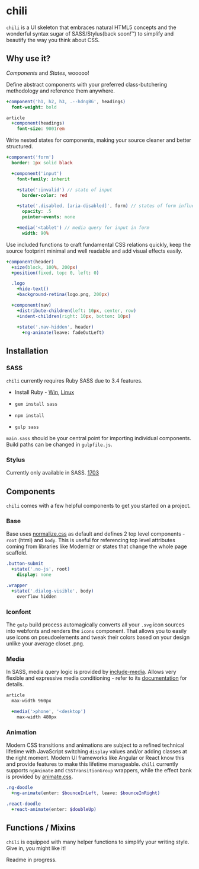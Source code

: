 # chili

`chili` is a UI skeleton that embraces natural HTML5 concepts and the wonderful syntax sugar of SASS/Stylus(back soon!&trade;) to simplify and beautify the way you think about CSS.

## Why use it?

*Components* and *States*, wooooo!

Define abstract components with your preferred class-butchering methodology and reference them anywhere.

```Sass
+component('h1, h2, h3, .--hdngBG', headings)
  font-weight: bold

article
  +component(headings)
    font-size: 9001rem
```

Write nested states for components, making your source cleaner and better structured.

```Sass
+component('form')
  border: 1px solid black

  +component('input')
    font-family: inherit

    +state(':invalid') // state of input
      border-color: red

    +state('.disabled, [aria-disabled]', form) // states of form influencing input
      opacity: .5
      pointer-events: none

    +media('<tablet') // media query for input in form
      width: 90%
```

Use included functions to craft fundamental CSS relations quickly, keep the source footprint minimal and well readable and add visual effects easily.
```Sass
+component(header)
  +size(block, 100%, 200px)
  +position(fixed, top: 0, left: 0)

  .logo
  	+hide-text()
    +background-retina(logo.png, 200px)

  +component(nav)
    +distribute-children(left: 10px, center, row)
    +indent-children(right: 10px, bottom: 10px)

    +state('.nav-hidden', header)
      +ng-animate(leave: fadeOutLeft)
```

## Installation

### SASS

`chili` currently requires Ruby SASS due to 3.4 features.

- Install Ruby - [Win](http://rubyinstaller.org/), [Linux](https://www.ruby-lang.org/en/documentation/installation/#package-management-systems)

- `gem install sass`

- `npm install`

- `gulp sass`

`main.sass` should be your central point for importing individual components.
Build paths can be changed in `gulpfile.js`.


### Stylus

Currently only available in SASS. [1703](https://github.com/stylus/stylus/issues/1703)

## Components

`chili` comes with a few helpful components to get you started on a project.

### Base

Base uses [normalize.css](https://github.com/necolas/normalize.css/) as default and defines 2 top level components - `root` (html) and `body`. This is useful for referencing top level attributes coming from libraries like Modernizr or states that change the whole page scaffold.

```Sass
.button-submit
  +state('.no-js', root)
    display: none

.wrapper
  +state('.dialog-visible', body)
    overflow hidden
```

### Iconfont

The `gulp` build process automagically converts all your `.svg` icon sources into webfonts and renders the `icons` component. That allows you to easily use icons on pseudoelements and tweak their colors based on your design unlike your average closet .png.

### Media

In SASS, media query logic is provided by [include-media](https://github.com/eduardoboucas/include-media). Allows very flexible and expressive media conditioning - refer to its [documentation](http://include-media.com/#features) for details.

```Sass
article
  max-width 960px

  +media('>phone', '<desktop')
    max-width 480px
```

### Animation

Modern CSS transitions and animations are subject to a refined technical lifetime with JavaScript switching `display` values and/or adding classes at the right moment. Modern UI frameworks like Angular or React know this and provide features to make this lifetime manageable. `chili` currently supports `ngAnimate` and `CSSTransitionGroup` wrappers, while the effect bank is provided by [animate.css](https://github.com/daneden/animate.css/).

```Sass
.ng-doodle
  +ng-animate(enter: $bounceInLeft, leave: $bounceInRight)

.react-doodle
  +react-animate(enter: $doubleUp)
```

## Functions / Mixins

`chili` is equipped with many helper functions to simplify your writing style.
Give in, you might like it!

Readme in progress.

